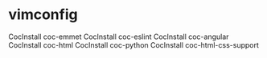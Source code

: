 # vimconfig


CocInstall coc-emmet
CocInstall coc-eslint
CocInstall coc-angular
CocInstall coc-html
CocInstall coc-python
CocInstall coc-html-css-support
